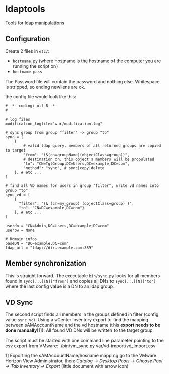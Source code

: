 # ldaptools
Tools for ldap manipulations

## Configuration
Create 2 files in `etc/`:
  - `hostname.py` (where hostname is the hostname of the computer you are running the script on)
  - `hostname.pass`

The Password file will contain the password and nothing else. Whitespace is stripped, so ending newliens are ok.

the config file would look like this:

    # -*- coding: utf-8 -*-
    #
    
    # log files
    modification_logfile="var/modification.log"
    
    # sync group from group "filter" -> group "to"
    sync = [
    	{
    		# valid ldap query. members of all returned groups are copied to target
    		"from": "(&(cn=groupName)(objectClass=group))",
    		# destination dn, this object's members will be propulated
    		"to": "CN=TgtGroup,DC=Users,DC=example,DC=com",
    		"method": "sync", # sync|copy|delete
    	}, # etc ...
    ]
    
    # find all VD names for users in group "filter", write vd names into group "to"
    sync_vd = [
    	{
    	  "filter": "(& (cn=my_group) (objectClass=group) )", 
    	  "to": "CN=DC=example,DC=com"}
    	}, # etc ...
    ]
    
    userdn = "CN=Admin,DC=Users,DC=example,DC=com"
    userpw = None
    
    # Domain infos
    baseDN = "DC=example,DC=com"
    ldap_url = "ldap://dir.example.com:389"	

## Member synchronization
This is straight forward. The executable `bin/sync.py` looks for all members 
found in `sync[...][N]["from"]` and copies all DNs to 
`sync[...][N]["to"]` where the last config value is a DN to an ldap group.

## VD Sync
The second script finds all members in the groups defined in filter 
(config value `sync_vd`). Using a vCenter inventory export to find the mapping 
between sAMAccountName and the vd hostname (this __export needs to be done 
manually__[1]). All found VD DNs will be written to the target group.

The script must be started with one command line parameter pointing to the 
csv export from VMware:
    ./bin/vm_sync.py var/vd-import/vd_import.csv

1] Exporting the sAMAccountName/hosname mapping go to the VMware Horizon View Administrator, then:
*Catalog -> Desktop Pools -> Choose Pool -> Tab Inventory -> Export* (little document with arrow icon)


